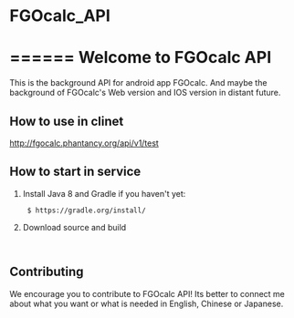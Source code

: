 # FGOcalc_API

======
Welcome to FGOcalc API
======
This is the background API for android app FGOcalc.
And maybe the background of FGOcalc's Web version and IOS version in distant future.

## How to use in clinet
http://fgocalc.phantancy.org/api/v1/test

## How to start in service
1. Install Java 8 and Gradle if you haven't yet:

        $ https://gradle.org/install/
        
2. Download source and build

~~~


~~~
## Contributing
We encourage you to contribute to FGOcalc API!
Its better to connect me about what you want or what is needed in English, Chinese or Japanese.
